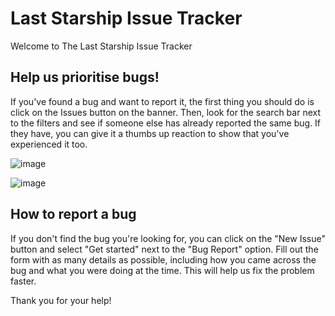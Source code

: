 # Last Starship Issue Tracker

Welcome to The Last Starship Issue Tracker

## Help us prioritise bugs!

If you've found a bug and want to report it, the first thing you should do is click on the Issues button on the banner. Then, look for the search bar next to the filters and see if someone else has already reported the same bug. If they have, you can give it a thumbs up reaction to show that you've experienced it too.  

![image](https://user-images.githubusercontent.com/16406229/229748934-e29900fe-d4b1-4d38-a3a3-04d3c7c80950.png)

![image](https://user-images.githubusercontent.com/16406229/229749027-b5734ab3-966f-442b-bfb9-c51751f439de.png)

## How to report a bug

If you don't find the bug you're looking for, you can click on the "New Issue" button and select "Get started" next to the "Bug Report" option. Fill out the form with as many details as possible, including how you came across the bug and what you were doing at the time. This will help us fix the problem faster.

Thank you for your help!
